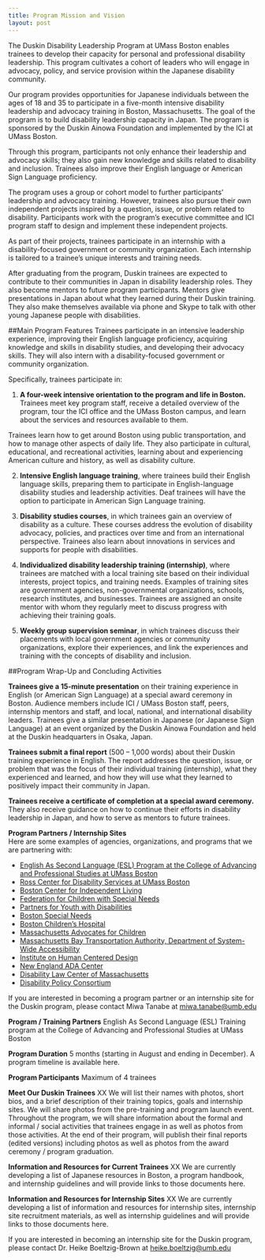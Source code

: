 ```yaml
---
title: Program Mission and Vision
layout: post
---
```


The Duskin Disability Leadership Program at UMass Boston enables trainees to develop their capacity for personal and professional disability leadership. This program cultivates a cohort of leaders who will engage in advocacy, policy, and service provision within the Japanese disability community.

Our program provides opportunities for Japanese individuals between the ages of 18 and 35 to participate in a five-month intensive disability leadership and advocacy training in Boston, Massachusetts. The goal of the program is to build disability leadership capacity in Japan. The program is sponsored by the Duskin Ainowa Foundation and implemented by the ICI at UMass Boston.

Through this program, participants not only enhance their leadership and advocacy skills; they also gain new knowledge and skills related to disability and inclusion. Trainees also improve their English language or American Sign Language proficiency.

The program uses a group or cohort model to further participants’ leadership and advocacy training. However, trainees also pursue their own independent projects inspired by a question, issue, or problem related to disability. Participants work with the program’s executive committee and ICI program staff to design and implement these independent projects.

As part of their projects, trainees participate in an internship with a disability-focused government or community organization. Each internship is tailored to a trainee’s unique interests and training needs.

After graduating from the program, Duskin trainees are expected to contribute to their communities in Japan in disability leadership roles. They also become mentors to future program participants. Mentors give presentations in Japan about what they learned during their Duskin training. They also make themselves available via phone and Skype to talk with other young Japanese people with disabilities.

##Main Program Features
Trainees participate in an intensive leadership experience, improving their English language proficiency, acquiring knowledge and skills in disability studies, and developing their advocacy skills. They will also intern with a disability-focused government or community organization.

Specifically, trainees participate in:

1)	**A four-week intensive orientation to the program and life in Boston.** Trainees meet key program staff, receive a detailed overview of the program, tour the ICI office and the UMass Boston campus, and learn about the services and resources available to them.

Trainees learn how to get around Boston using public transportation, and how to manage other aspects of daily life. They also participate in cultural, educational, and recreational activities, learning about and experiencing American culture and history, as well as disability culture.  

2)	**Intensive English language training**, where trainees build their English language skills, preparing them to participate in English-language disability studies and leadership activities. Deaf trainees will have the option to participate in American Sign Language training.

3)	**Disability studies courses**, in which trainees gain an overview of disability as a culture. These courses address the evolution of disability advocacy, policies, and practices over time and from an international perspective. Trainees also learn about innovations in services and supports for people with disabilities.

4)	**Individualized disability leadership training (internship)**, where trainees are matched with a local training site based on their individual interests, project topics, and training needs. Examples of training sites are government agencies, non-governmental organizations, schools, research institutes, and businesses. Trainees are assigned an onsite mentor with whom they regularly meet to discuss progress with achieving their training goals.

5)	**Weekly group supervision seminar**, in which trainees discuss their placements with local government agencies or community organizations, explore their experiences, and link the experiences and training with the concepts of disability and inclusion.

##Program Wrap-Up and Concluding Activities

**Trainees give a 15-minute presentation** on their training experience in English (or American Sign Language) at a special award ceremony in Boston. Audience members include ICI / UMass Boston staff, peers, internship mentors and staff, and local, national, and international disability leaders. Trainees give a similar presentation in Japanese (or Japanese Sign Language) at an event organized by the Duskin Ainowa Foundation and held at the Duskin headquarters in Osaka, Japan.

**Trainees submit a final report** (500 – 1,000 words) about their Duskin training experience in English. The report addresses the question, issue, or problem that was the focus of their individual training (internship), what they experienced and learned, and how they will use what they learned to positively impact their community in Japan.  

**Trainees receive a certificate of completion at a special award ceremony.** They also receive guidance on how to continue their efforts in disability leadership in Japan, and how to serve as mentors to future trainees.

**Program Partners / Internship Sites**  
Here are some examples of agencies, organizations, and programs that we are partnering with:

-	[English As Second Language (ESL) Program at the College of Advancing and Professional Studies at UMass Boston](http://www.umb.edu/academics/caps/esl)
-	[Ross Center for Disability Services at UMass Boston](http://www.umb.edu/academics/vpass/disability)
-	[Boston Center for Independent Living](http://bostoncil.org/index.htm)
-	[Federation for Children with Special Needs](http://fcsn.org)
-	[Partners for Youth with Disabilities](http://www.pyd.org)
-	[Boston Special Needs](http://www.bostonspecialneeds.org)
-	[Boston Children’s Hospital](http://www.childrenshospital.org)
-	[Massachusetts Advocates for Children](http://www.massadvocates.org)
-	[Massachusetts Bay Transportation Authority, Department of System-Wide Accessibility](http://www.mbta.com/riding_the_t/accessible_services/default.asp?id=16901)
-	[Institute on Human Centered Design](http://humancentereddesign.org)
-	[New England ADA Center](http://www.newenglandada.org)
-	[Disability Law Center of Massachusetts](http://www.dlc-ma.org)
-	[Disability Policy Consortium](http://www.dpcma.org)

If you are interested in becoming a program partner or an internship site for the Duskin program, please contact Miwa Tanabe at [miwa.tanabe@umb.edu](mailto:miwa.tanabe@umb.edu)


**Program / Training Partners**
English As Second Language (ESL) Training program at the College of Advancing and Professional Studies at UMass Boston

**Program Duration**
5 months (starting in August and ending in December). A program timeline is available here.

**Program Participants**
Maximum of 4 trainees

**Meet Our Duskin Trainees**
XX We will list their names with photos, short bios, and a brief description of their training topics, goals and internship sites. We will share photos from the pre-training and program launch event.
Throughout the program, we will share information about the formal and informal / social activities that trainees engage in as well as photos from those activities. At the end of their program, will publish their final reports (edited versions) including photos as well as photos from the award ceremony / program graduation.

**Information and Resources for Current Trainees**
XX We are currently developing a list of Japanese resources in Boston, a program handbook, and internship guidelines and will provide links to those documents here.

**Information and Resources for Internship Sites**
XX We are currently developing a list of information and resources for internship sites, internship site recruitment materials, as well as internship guidelines and will provide links to those documents here.

If you are interested in becoming an internship site for the Duskin program, please contact Dr. Heike Boeltzig-Brown at [heike.boeltzig@umb.edu](mailto:heike.boeltzig@umb.edu)
